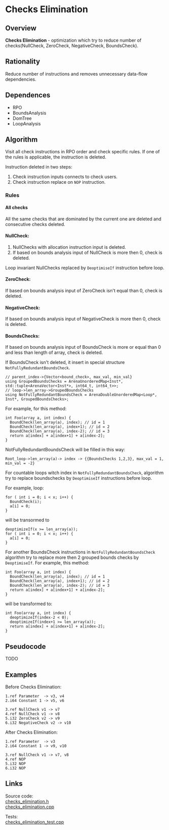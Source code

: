 # Checks Elimination
## Overview
**Checks Elimination** - optimization which try to reduce number of checks(NullCheck, ZeroCheck, NegativeCheck, BoundsCheck).

## Rationality
Reduce number of instructions and removes unnecessary data-flow dependencies.

## Dependences
* RPO
* BoundsAnalysis
* DomTree
* LoopAnalysis

## Algorithm
Visit all check instructions in RPO order and check specific rules.
If one of the rules is applicable, the instruction is deleted.

Instruction deleted in two steps:
1. Check instruction inputs connects to check users.
2. Check instruction replace on `NOP` instruction.

### Rules
#### All checks
All the same checks that are dominated by the current one are deleted and consecutive checks deleted.
#### NullCheck: 
1. NullChecks with allocation instruction input is deleted.
2. If based on bounds analysis input of NullCheck is more then 0, check is deleted.

Loop invariant NullChecks replaced by `DeoptimiseIf` instruction before loop.

#### ZeroCheck:
If based on bounds analysis input of ZeroCheck isn't equal than 0, check is deleted.
#### NegativeCheck: 
If based on bounds analysis input of NegativeCheck is more then 0, check is deleted.
#### BoundsChecks: 
If based on bounds analysis input of BoundsCheck is more or equal than 0 and less than length of array, check is deleted.

If BoundsCheck isn't deleted, it insert in special structure `NotFullyRedundantBoundsCheck`.
```
// parent_index->{Vector<bound_check>, max_val, min_val}
using GroupedBoundsChecks = ArenaUnorderedMap<Inst*, std::tuple<ArenaVector<Inst*>, int64_t, int64_t>>;
// loop->len_array->GroupedBoundsChecks
using NotFullyRedundantBoundsCheck = ArenaDoubleUnorderedMap<Loop*, Inst*, GroupedBoundsChecks>;
```
For example, for this method:
```
int Foo(array a, int index) {
  BoundCheck(len_array(a), index); // id = 1
  BoundCheck(len_array(a), index+1); // id = 2
  BoundCheck(len_array(a), index-2); // id = 3
  return a[index] + a[index+1] + a[index-2];
}
```
NotFullyRedundantBoundsCheck will be filled in this way:
```
Root_loop->len_array(a)-> index -> {{BoundsChecks 1,2,3}, max_val = 1, min_val = -2}
```

For countable loops witch index in `NotFullyRedundantBoundsCheck`, algorithm try to replace boundschecks by `DeoptimiseIf` instructions before loop.

For example, loop:
```
for ( int i = 0; i < x; i++) {
  BoundCheck(i);
  a[i] = 0;
}
```
will be transormed to
```
deoptimizeIf(x >= len_array(a));
for ( int i = 0; i < x; i++) {
  a[i] = 0;
}

```

For another BoundsCheck instructions in `NotFullyRedundantBoundsCheck` algorithm try to replace more then 2 grouped bounds checks by `DeoptimiseIf`.
For example, this method:
```
int Foo(array a, int index) {
  BoundCheck(len_array(a), index); // id = 1
  BoundCheck(len_array(a), index+1); // id = 2
  BoundCheck(len_array(a), index-2); // id = 3
  return a[index] + a[index+1] + a[index-2];
}
```
will be transformed to:
```
int Foo(array a, int index) {
  deoptimizeIf(index-2 < 0);
  deoptimizeIf(index+1 >= len_array(a));
  return a[index] + a[index+1] + a[index-2];
}
```

## Pseudocode
  TODO

## Examples

Before Checks Elimination:
```
1.ref Parameter  -> v3, v4
2.i64 Constant 1 -> v5, v6

3.ref NullCheck v1 -> v7
4.ref NullCheck v1 -> v8
5.i32 ZeroCheck v2 -> v9
6.i32 NegativeCheck v2 -> v10 
```
After Checks Elimination:
```
1.ref Parameter  -> v3
2.i64 Constant 1 -> v9, v10

3.ref NullCheck v1 -> v7, v8
4.ref NOP
5.i32 NOP
6.i32 NOP
```

## Links
Source code:   
[checks_elimination.h](../optimizer/optimizations/checks_elimination.h)  
[checks_elimination.cpp](../optimizer/optimizations/checks_elimination.cpp)

Tests:  
[checks_elimination_test.cpp](../tests/checks_elimination_test.cpp)